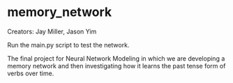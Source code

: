# memory_network

Creators: Jay Miller, Jason Yim

Run the main.py script to test the network.

The final project for Neural Network Modeling in which we are developing a memory network and then investigating how it learns the past tense form of verbs over time.
